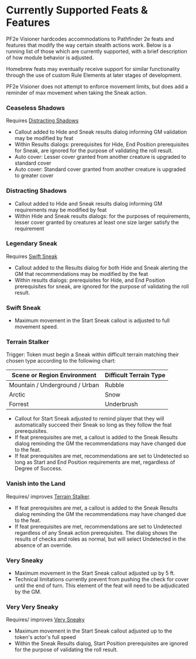 # Currently Supported Feats & Features
PF2e Visioner hardcodes accommodations to Pathfinder 2e feats and features that modify the way certain stealth actions work. Below is a running list of those which are currently supported, with a brief description of how module behavior is adjusted. 

Homebrew feats may eventually receive support for similar functionality through the use of custom Rule Elements at later stages of development.

PF2e Visioner does not attempt to enforce movement limits, but does add a reminder of max movement when taking the Sneak action.

### Ceaseless Shadows
Requires [Distracting Shadows](#distracting-shadows)
- Callout added to Hide and Sneak results dialog informing GM validation may be modified by feat
- Within Results dialogs: prerequisites for Hide, End Position prerequisites for Sneak, are ignored for the purpose of validating the roll result.
- Auto cover: Lesser cover granted from another creature is upgraded to standard cover
- Auto cover: Standard cover granted from another creature is upgraded to greater cover

### Distracting Shadows
- Callout added to Hide and Sneak results dialog informing GM requirements may be modified by feat
- Within Hide and Sneak results dialogs: for the purposes of requirements, lesser cover granted by creatures at least one size larger satisfy the requirement

### Legendary Sneak
Requires [Swift Sneak](#swift-sneak)
- Callout added to the Results dialog for both Hide and Sneak alerting the GM that recommendations may be modified by the feat
- Within results dialogs: prerequisites for Hide, and End Position prerequisites for sneak, are ignored for the purpose of validating the roll result.

### Swift Sneak
- Maximum movement in the Start Sneak callout is adjusted to full movement speed.

### Terrain Stalker
Trigger: Token must begin a Sneak within difficult terrain matching their chosen type according to the following chart:

| Scene or Region Environment    | Difficult Terrain Type|
| ------------------------------ | --------------------- |
| Mountain / Underground / Urban | Rubble                |
| Arctic                         | Snow                  |
| Forrest                        | Underbrush            |

- Callout for Start Sneak adjusted to remind player that they will automatically succeed their Sneak so long as they follow the feat prerequisites.
- If feat prerequisites are met, a callout is added to the Sneak Results dialog reminding the GM the recommendations may have changed due to the feat.
- If feat prerequisites are met, recommendations are set to Undetected so long as Start and End Position requirements are met, regardless of Degree of Success.

### Vanish into the Land
Requires/ improves [Terrain Stalker](#terrain-stalker). 
- If feat prerequisites are met, a callout is added to the Sneak Results dialog reminding the GM the recommendations may have changed due to the feat.
- If feat prerequisites are met, recommendations are set to Undetected regardless of any Sneak action prerequisites. The dialog shows the results of checks and roles as normal, but will select Undetected in the absence of an override.

### Very Sneaky
- Maximum movement in the Start Sneak callout adjusted up by 5 ft.
- Technical limitations currently prevent from pushing the check for cover until the end of turn. This element of the feat will need to be adjudicated by the GM.

### Very Very Sneaky
Requires/ improves [Very Sneaky](#very-sneaky)
- Maximum movement in the Start Sneak callout adjusted up to the token's actor's full speed
- Within the Sneak Results dialog, Start Position prerequisites are ignored for the purpose of validating the roll result.